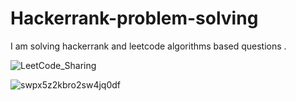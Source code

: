 # Hackerrank-problem-solving
I am solving hackerrank and leetcode  algorithms based questions . 


![LeetCode_Sharing](https://user-images.githubusercontent.com/64940244/159535899-bd590bf7-52dc-4da2-9bca-c49f150c1db4.png)



![swpx5z2kbro2sw4jq0df](https://user-images.githubusercontent.com/64940244/134828105-71cfb0f1-2ab9-4fe3-8a15-fced606f490c.jpg)



